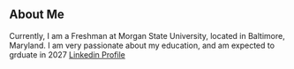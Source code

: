 ## About Me
Currently, I am a Freshman at Morgan State University, located in Baltimore, Maryland. I am very passionate about my education, and am expected to grduate in 
2027
[Linkedin Profile](https://www.linkedin.com/in/michael-adeleke-4a1228217/)


